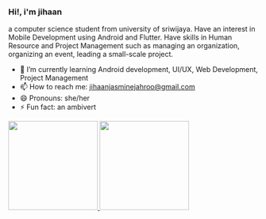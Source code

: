 ### Hi!, i'm jihaan
a computer science student from university of sriwijaya. Have an interest in Mobile Development using Android and Flutter. Have skills in Human Resource and Project Management such as managing an organization, organizing an event, leading a small-scale project.

- 🌱 I’m currently learning Android development, UI/UX, Web Development, Project Management
- 📫 How to reach me: jihaanjasminejahroo@gmail.com
- 😄 Pronouns: she/her
- ⚡ Fun fact: an ambivert

<p align="left">
<a href="https://github.com/JejeTrue">
  <img height="180em" src="https://github-readme-stats-eight-theta.vercel.app/api?username=JejeTrue&show_icons=true&theme=algolia&include_all_commits=true&count_private=true"/>
  <img height="180em" src="https://github-readme-stats-eight-theta.vercel.app/api/top-langs/?username=JejeTrue&layout=compact&langs_count=8&theme=algolia"/>
</a>
</p>

<!--
**JejeTrue/JejeTrue** is a ✨ _special_ ✨ repository because its `README.md` (this file) appears on your GitHub profile.
https://github.com/anuraghazra/github-readme-stats
Here are some ideas to get you started:

- 🔭 I’m currently working on ...
- 🌱 I’m currently learning ...
- 👯 I’m looking to collaborate on ...
- 🤔 I’m looking for help with ...
- 💬 Ask me about ...
- 📫 How to reach me: ...
- 😄 Pronouns: ...
- ⚡ Fun fact: ...
-->

